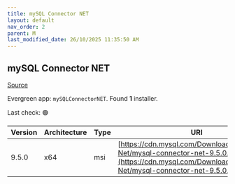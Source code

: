 ```yaml
---
title: mySQL Connector NET
layout: default
nav_order: 2
parent: M
last_modified_date: 26/10/2025 11:35:50 AM
---
```


## mySQL Connector NET

[Source](https://dev.mysql.com/doc/connector-net/en/)

Evergreen app: `mySQLConnectorNET`. Found **1** installer.

Last check: 🟢

| Version | Architecture | Type | URI                                                                                                                                                        |
| ------- | ------------ | ---- | ---------------------------------------------------------------------------------------------------------------------------------------------------------- |
| 9.5.0   | x64          | msi  | [https://cdn.mysql.com/Downloads/Connector-Net/mysql-connector-net-9.5.0.msi](https://cdn.mysql.com/Downloads/Connector-Net/mysql-connector-net-9.5.0.msi) |
